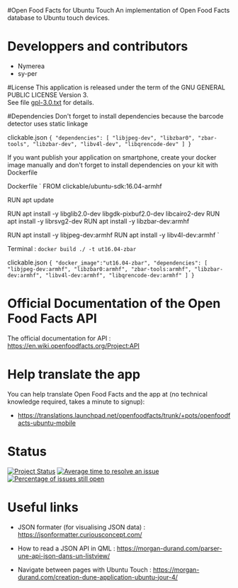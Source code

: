 #Open Food Facts for Ubuntu Touch
An implementation of Open Food Facts database to Ubuntu touch devices.

# Developpers and contributors
- Nymerea
- sy-per

#License
This application is released under the term of the GNU GENERAL PUBLIC LICENSE Version 3.<br>
See file [gpl-3.0.txt](gpl-3.0.txt) for details.

#Dependencies
Don't forget to install dependencies because the barcode detector uses static linkage

clickable.json
`{
    "dependencies": [
        "libjpeg-dev",
        "libzbar0",
        "zbar-tools",
        "libzbar-dev",
        "libv4l-dev",
        "libqrencode-dev"
    ]
}`

If you want publish your application on smartphone, create your docker image manually and don't forget to install dependencies on your kit with Dockerfile

Dockerfile
`
FROM clickable/ubuntu-sdk:16.04-armhf

RUN apt update

RUN apt install -y libglib2.0-dev libgdk-pixbuf2.0-dev libcairo2-dev
RUN apt install -y librsvg2-dev
RUN apt install -y libzbar-dev:armhf

RUN apt install -y libjpeg-dev:armhf
RUN apt install -y libv4l-dev:armhf
`

Terminal :
`
docker build ./ -t ut16.04-zbar
`


clickable.json
`{
    "docker_image":"ut16.04-zbar",
    "dependencies": [
        "libjpeg-dev:armhf",
        "libzbar0:armhf",
        "zbar-tools:armhf",
        "libzbar-dev:armhf",
        "libv4l-dev:armhf",
        "libqrencode-dev:armhf"
    ]
}`

# Official Documentation of the Open Food Facts API
The official documentation for API : https://en.wiki.openfoodfacts.org/Project:API

# Help translate the app 
You can help translate Open Food Facts and the app at (no technical knowledge required, takes a minute to signup): 
- https://translations.launchpad.net/openfoodfacts/trunk/+pots/openfoodfacts-ubuntu-mobile

**Status**
===

[![Project Status](http://opensource.box.com/badges/active.svg)](http://opensource.box.com/badges)
[![Average time to resolve an issue](http://isitmaintained.com/badge/resolution/openfoodfacts/openfoodfacts-ubuntu.svg)](http://isitmaintained.com/project/openfoodfacts/openfoodfacts-ubuntu.svg "Average time to resolve an issue")
[![Percentage of issues still open](http://isitmaintained.com/badge/open/openfoodfacts/openfoodfacts-ubuntu.svg)](http://isitmaintained.com/project/openfoodfacts/openfoodfacts-ubuntu.svg "Percentage of issues still open")


# Useful links

- JSON formater (for visualising JSON data) : https://jsonformatter.curiousconcept.com/

- How to read a JSON API in QML : https://morgan-durand.com/parser-une-api-json-dans-un-listview/

- Navigate between pages with Ubuntu Touch : https://morgan-durand.com/creation-dune-application-ubuntu-jour-4/



